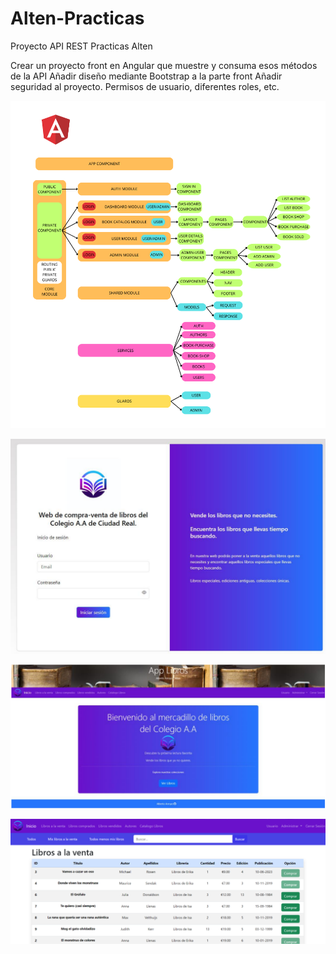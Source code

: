 # Alten-Practicas
Proyecto API REST Practicas Alten


Crear un proyecto front en Angular que muestre y consuma esos métodos de la API
Añadir diseño mediante Bootstrap a la parte front
Añadir seguridad al proyecto. Permisos de usuario, diferentes roles, etc.

![Imagen](https://github.com/AlbertoArroyoS/Alten-Practicas/blob/main/imgReadme/AngularDiagrama.png)

![Imagen](https://github.com/AlbertoArroyoS/Alten-Practicas/blob/main/imgReadme/web1.png)

![Imagen](https://github.com/AlbertoArroyoS/Alten-Practicas/blob/main/imgReadme/web2.png)

![Imagen](https://github.com/AlbertoArroyoS/Alten-Practicas/blob/main/imgReadme/web3.png)


